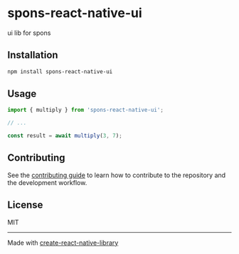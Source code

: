 # spons-react-native-ui

ui lib for spons

## Installation

```sh
npm install spons-react-native-ui
```

## Usage


```js
import { multiply } from 'spons-react-native-ui';

// ...

const result = await multiply(3, 7);
```


## Contributing

See the [contributing guide](CONTRIBUTING.md) to learn how to contribute to the repository and the development workflow.

## License

MIT

---

Made with [create-react-native-library](https://github.com/callstack/react-native-builder-bob)
